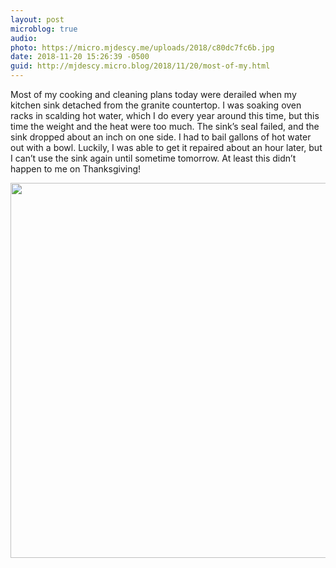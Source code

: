 ```yaml
---
layout: post
microblog: true
audio: 
photo: https://micro.mjdescy.me/uploads/2018/c80dc7fc6b.jpg
date: 2018-11-20 15:26:39 -0500
guid: http://mjdescy.micro.blog/2018/11/20/most-of-my.html
---
```

Most of my cooking and cleaning plans today were derailed when my kitchen sink detached from the granite countertop. I was soaking oven racks in scalding hot water, which I do every year around this time, but this time the weight and the heat were too much. The sink’s seaI failed, and the sink dropped about an inch on one side. I had to bail gallons of hot water out with a bowl. Luckily, I was able to get it repaired about an hour later, but I can’t use the sink again until sometime tomorrow. At least this didn’t happen to me on Thanksgiving!

<img src="https://micro.mjdescy.me/uploads/2018/c80dc7fc6b.jpg" width="600" height="600" />
